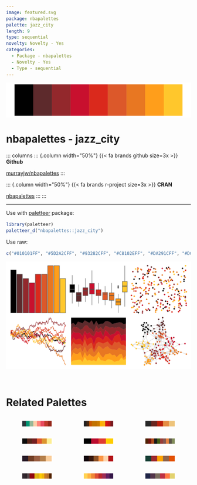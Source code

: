 ```yaml
---
image: featured.svg
package: nbapalettes
palette: jazz_city
length: 9
type: sequential
novelty: Novelty - Yes
categories:
  - Package - nbapalettes
  - Novelty - Yes
  - Type - sequential
---
```


![](featured.svg)

# nbapalettes - jazz_city 

::: columns
::: {.column width="50%"}
{{< fa brands github size=3x >}}
**Github**

[murrayjw/nbapalettes](https://github.com/murrayjw/nbapalettes)
:::

::: {.column width="50%"}
{{< fa brands r-project size=3x >}}
**CRAN**

[nbapalettes](https://CRAN.R-project.org/package=nbapalettes)
:::
:::

<hr> 

Use with [paletteer](https://emilhvitfeldt.github.io/paletteer/) package:

```r
library(paletteer)
paletteer_d("nbapalettes::jazz_city")
```

Use raw:

```r
c("#010101FF", "#5D2A2CFF", "#93282CFF", "#C8102EFF", "#DA291CFF", "#DC582AFF", "#E87722FF", "#FF9E1BFF", "#FFC72CFF")
``` 

![](examples.png) 

<br>

# Related Palettes

<div class="list" style="display: grid; grid-template-columns: auto auto auto;"> <figure class="figure">
<a href="../../awtools/a_palette/"> <img src="../../awtools/a_palette/featured.svg" style="width: 100%;" class="figure-img"></a>
</figure> <figure class="figure">
<a href="../../beyonce/X89/"> <img src="../../beyonce/X89/featured.svg" style="width: 100%;" class="figure-img"></a>
</figure> <figure class="figure">
<a href="../../soilpalettes/paleustalf/"> <img src="../../soilpalettes/paleustalf/featured.svg" style="width: 100%;" class="figure-img"></a>
</figure> <figure class="figure">
<a href="../../futurevisions/titan/"> <img src="../../futurevisions/titan/featured.svg" style="width: 100%;" class="figure-img"></a>
</figure> <figure class="figure">
<a href="../../nbapalettes/heat_dark/"> <img src="../../nbapalettes/heat_dark/featured.svg" style="width: 100%;" class="figure-img"></a>
</figure> <figure class="figure">
<a href="../../ggprism/greenwash/"> <img src="../../ggprism/greenwash/featured.svg" style="width: 100%;" class="figure-img"></a>
</figure> <figure class="figure">
<a href="../../soilpalettes/vitrixerand/"> <img src="../../soilpalettes/vitrixerand/featured.svg" style="width: 100%;" class="figure-img"></a>
</figure> <figure class="figure">
<a href="../../beyonce/X45/"> <img src="../../beyonce/X45/featured.svg" style="width: 100%;" class="figure-img"></a>
</figure> <figure class="figure">
<a href="../../nbapalettes/supersonics_90s/"> <img src="../../nbapalettes/supersonics_90s/featured.svg" style="width: 100%;" class="figure-img"></a>
</figure> <figure class="figure">
<a href="../../beyonce/X88/"> <img src="../../beyonce/X88/featured.svg" style="width: 100%;" class="figure-img"></a>
</figure> <figure class="figure">
<a href="../../MetBrewer/Tam/"> <img src="../../MetBrewer/Tam/featured.svg" style="width: 100%;" class="figure-img"></a>
</figure> <figure class="figure">
<a href="../../jcolors/pal4/"> <img src="../../jcolors/pal4/featured.svg" style="width: 100%;" class="figure-img"></a>
</figure> 
</div>
